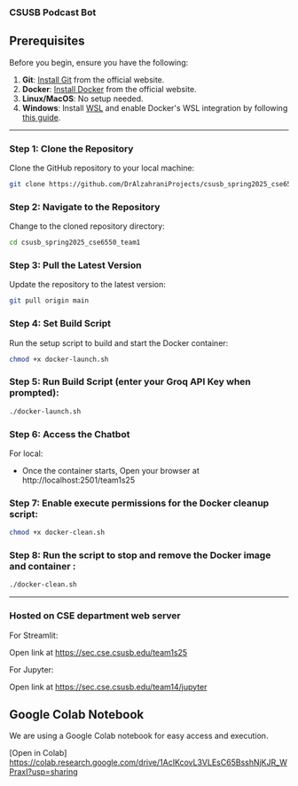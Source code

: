 ### CSUSB Podcast Bot

## Prerequisites

Before you begin, ensure you have the following:

1. **Git**: [Install Git](https://git-scm.com/) from the official website.
2. **Docker**: [Install Docker](https://www.docker.com) from the official website.
3. **Linux/MacOS**: No setup needed.
4. **Windows**: Install [WSL](https://learn.microsoft.com/en-us/windows/wsl/install) and enable Docker's WSL integration by following [this guide](https://docs.docker.com/desktop/windows/wsl/).

---

### Step 1: Clone the Repository

Clone the GitHub repository to your local machine:

```bash
git clone https://github.com/DrAlzahraniProjects/csusb_spring2025_cse6550_team1
```

### Step 2: Navigate to the Repository

Change to the cloned repository directory:

```bash
cd csusb_spring2025_cse6550_team1
```

### Step 3: Pull the Latest Version

Update the repository to the latest version:

```bash
git pull origin main
```

### Step 4: Set Build Script

Run the setup script to build and start the Docker container:

```bash
chmod +x docker-launch.sh
```

### Step 5: Run Build Script (enter your Groq API Key when prompted):

```bash
./docker-launch.sh
```

### Step 6: Access the Chatbot

For local:

- Once the container starts, Open  your browser at http://localhost:2501/team1s25


### Step 7: Enable execute permissions for the Docker cleanup script:

```bash
chmod +x docker-clean.sh
```

### Step 8: Run the script to stop and remove the Docker image and container :

```bash
./docker-clean.sh
```

---

### Hosted on CSE department web server

For Streamlit:

Open link at https://sec.cse.csusb.edu/team1s25

For Jupyter:

Open link at https://sec.cse.csusb.edu/team14/jupyter


## Google Colab Notebook  

We are using a Google Colab notebook for easy access and execution.

[Open in Colab] https://colab.research.google.com/drive/1AcIKcovL3VLEsC65BsshNjKJR_WPraxI?usp=sharing
